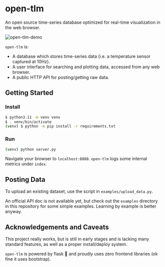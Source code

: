 # open-tlm

An open source time-series database optimized for real-time visualization in the web browser.

![open-tlm-demo](https://github.com/user-attachments/assets/8da6873d-7d1a-4bb3-a148-bcbee576c8cd)

`open-tlm` is:
* A database which stores time-series data (i.e. a temperature sensor captured at 10Hz).
* A user interface for searching and plotting data, accessed from any web browser.
* A public HTTP API for posting/getting raw data.

## Getting Started

### Install
```bash
$ python3.11 -m venv venv
$ . venv/bin/activate
(venv) $ python -m pip install -r requirements.txt
```

### Run
```bash
(venv) python server.py
```

Navigate your browser to `localhost:8080`. `open-tlm` logs some internal metrics under `index`.

## Posting Data

To upload an existing dataset, use the script in `examples/upload_data.py`.

An official API doc is not available yet, but check out the `examples` directory in this repository for some simple examples. Learning by example is better anyway.

## Acknowledgements and Caveats

This project really works, but is still in early stages and is lacking many standard features, as well as a proper install/deploy system.

`open-tlm` is powered by flask 🧪 and proudly uses zero frontend libraries (ok fine it uses bootstrap).
